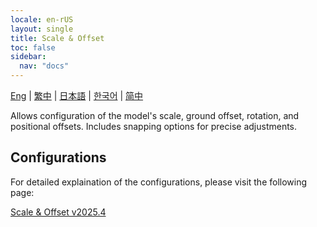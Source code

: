```yaml
---
locale: en-rUS
layout: single
title: Scale & Offset
toc: false
sidebar:
  nav: "docs"
---
```

[Eng](/dancexr/features/scale_n_offset.md) | [繁中](/tw/dancexr/features/scale_n_offset.md) | [日本語](/jp/dancexr/features/scale_n_offset.md) | [한국어](/kr/dancexr/features/scale_n_offset.md) | [简中](/zh/dancexr/features/scale_n_offset.md)

Allows configuration of the model's scale, ground offset, rotation, and positional offsets. Includes snapping options for precise adjustments.

## Configurations

For detailed explaination of the configurations, please visit the following page:

[Scale & Offset v2025.4](/dancexr/menu/2025.4/actor/scale_n_offset)

